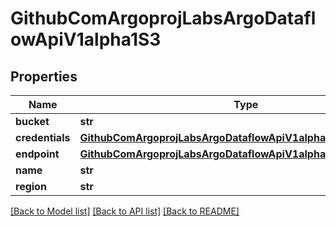 # GithubComArgoprojLabsArgoDataflowApiV1alpha1S3

## Properties
Name | Type | Description | Notes
------------ | ------------- | ------------- | -------------
**bucket** | **str** |  | [optional] 
**credentials** | [**GithubComArgoprojLabsArgoDataflowApiV1alpha1AWSCredentials**](GithubComArgoprojLabsArgoDataflowApiV1alpha1AWSCredentials.md) |  | [optional] 
**endpoint** | [**GithubComArgoprojLabsArgoDataflowApiV1alpha1AWSEndpoint**](GithubComArgoprojLabsArgoDataflowApiV1alpha1AWSEndpoint.md) |  | [optional] 
**name** | **str** |  | [optional] 
**region** | **str** |  | [optional] 

[[Back to Model list]](../README.md#documentation-for-models) [[Back to API list]](../README.md#documentation-for-api-endpoints) [[Back to README]](../README.md)


